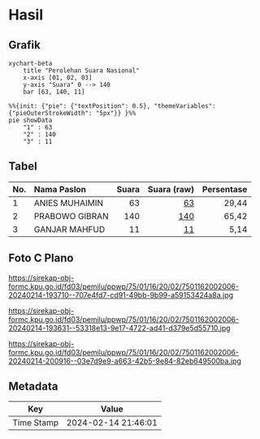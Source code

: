 # Hasil

## Grafik

```mermaid
xychart-beta
    title "Perolehan Suara Nasional"
    x-axis [01, 02, 03]
    y-axis "Suara" 0 --> 140
    bar [63, 140, 11]
```

```mermaid
%%{init: {"pie": {"textPosition": 0.5}, "themeVariables": {"pieOuterStrokeWidth": "5px"}} }%%
pie showData
    "1" : 63
    "2" : 140
    "3" : 11
```

## Tabel

| No. | Nama Paslon    | Suara | Suara (raw) | Persentase |
|:--- |:-------------- | -----:| -----------:| ----------:|
| 1   | ANIES MUHAIMIN | 63    | [63][p-1]   | 29,44      |
| 2   | PRABOWO GIBRAN | 140   | [140][p-2]  | 65,42      |
| 3   | GANJAR MAHFUD  | 11    | [11][p-3]   | 5,14       |


[p-1]: https://github.com/gigit-pemilu/pemilu-2024/blob/main/pilpres/hitung-suara/sub/75-gorontalo/sub/01-gorontalo/sub/16-pulubala/sub/2002-pulubala/sub/006-tps/sub/paslon-1.txt
[p-2]: https://github.com/gigit-pemilu/pemilu-2024/blob/main/pilpres/hitung-suara/sub/75-gorontalo/sub/01-gorontalo/sub/16-pulubala/sub/2002-pulubala/sub/006-tps/sub/paslon-2.txt
[p-3]: https://github.com/gigit-pemilu/pemilu-2024/blob/main/pilpres/hitung-suara/sub/75-gorontalo/sub/01-gorontalo/sub/16-pulubala/sub/2002-pulubala/sub/006-tps/sub/paslon-3.txt

## Foto C Plano

https://sirekap-obj-formc.kpu.go.id/fd03/pemilu/ppwp/75/01/16/20/02/7501162002006-20240214-193710--707e4fd7-cd91-49bb-9b99-a59153424a8a.jpg

https://sirekap-obj-formc.kpu.go.id/fd03/pemilu/ppwp/75/01/16/20/02/7501162002006-20240214-193631--53318e13-9e17-4722-ad41-d379e5d55710.jpg

https://sirekap-obj-formc.kpu.go.id/fd03/pemilu/ppwp/75/01/16/20/02/7501162002006-20240214-200916--03e7d9e9-a663-42b5-9e84-82eb649500ba.jpg


## Metadata

| Key        | Value               |
| ---------- | ------------------- |
| Time Stamp | 2024-02-14 21:46:01 |



